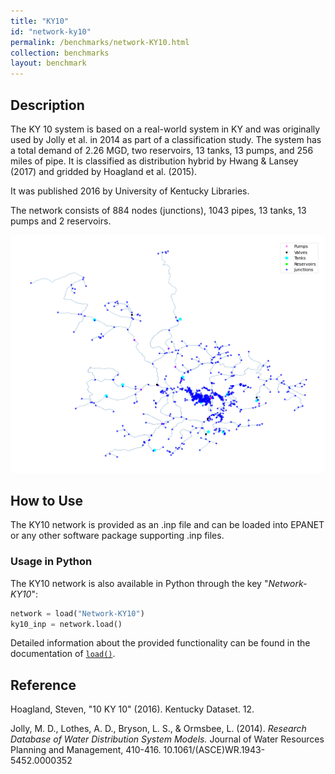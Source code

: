 ```yaml
---
title: "KY10"
id: "network-ky10"
permalink: /benchmarks/network-KY10.html
collection: benchmarks
layout: benchmark
---
```



## Description

The KY 10 system is based on a real-world system in KY and was originally used by Jolly et al. in 2014 as part of a
classification study. The system has a total demand of 2.26 MGD, two reservoirs, 13 tanks, 13 pumps, and 256 miles of
pipe. It is classified as distribution hybrid by Hwang & Lansey (2017) and gridded by Hoagland et al. (2015).

It was published 2016 by University of Kentucky Libraries.

The network consists of 884 nodes (junctions), 1043 pipes, 13 tanks, 13 pumps and 2 reservoirs.

<img src="../static/benchmarks/network-ky10/ky10_plot.png"/>

## How to Use

The KY10 network is provided as an .inp file and can be loaded into EPANET or any other software package
supporting .inp files.

### Usage in Python

The KY10 network is also available in Python through the key "*Network-KY10*":
```python
network = load("Network-KY10")
ky10_inp = network.load()
```

Detailed information about the provided functionality can be found in the documentation of
[`load()`](https://water-benchmark-hub.readthedocs.io/en/stable/water_benchmark_hub.networks.html#water_benchmark_hub.networks.networks.KY10.load).


## Reference

Hoagland, Steven, "10 KY 10" (2016). Kentucky Dataset. 12.
[<i class="bi bi-link"></i>](https://uknowledge.uky.edu/wdst/12)

Jolly, M. D., Lothes, A. D., Bryson, L. S., & Ormsbee, L. (2014). *Research Database of Water Distribution System Models.*
Journal of Water Resources Planning and Management, 410-416. 10.1061/(ASCE)WR.1943-5452.0000352
[<i class="bi bi-link"></i>](https://doi.org/10.1061/(ASCE)WR.1943-5452.0000352)
